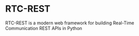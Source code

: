 # RTC-REST
 RTC-REST  is a modern web framework for building Real-Time Communication REST APIs in Python
